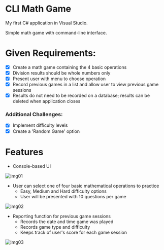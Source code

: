 # CLI Math Game
My first C# application in Visual Studio.

Simple math game with command-line interface.

# Given Requirements:
- [x] Create a math game containing the 4 basic operations
- [x] Division results should be whole numbers only
- [x] Present user with menu to choose operation
- [x] Record previous games in a list and allow user to view previous game sessions
- [x] Results do not need to be recorded on a database; results can be deleted when application closes

### Additional Challenges:
- [x] Implement difficulty levels
- [x] Create a 'Random Game' option

# Features
* Console-based UI

![img01](https://github.com/bheston1/MathGame/assets/111481356/131b215d-b153-48f3-9eaf-f3d98a747ec3)

* User can select one of four basic mathematical operations to practice
  - Easy, Medium and Hard difficulty options
  - User will be presented with 10 questions per game
 
![img02](https://github.com/bheston1/MathGame/assets/111481356/573491db-f21e-4c40-a731-6cefabb2613b)

* Reporting function for previous game sessions
  - Records the date and time game was played
  - Records game type and difficulty
  - Keeps track of user's score for each game session

![img03](https://github.com/bheston1/MathGame/assets/111481356/9308916a-d486-4d50-a043-6c2ab67c00a8)
